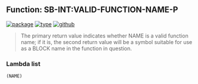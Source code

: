 ## Function: SB-INT:VALID-FUNCTION-NAME-P
[![package](https://img.shields.io/badge/Package-SB--INT-5f9ea0.svg?style=social&colorA=999999)](../) [![type](https://img.shields.io/badge/Type-Function-5f9ea0.svg?style=social&colorA=999999)](../#function) [![github](https://img.shields.io/badge/GitHub-View_the_source-5f9ea0.svg?style=social&colorA=999999&logo=github)](https://github.com/sbcl/sbcl/blob/master/src/code/function-names.lisp/) 

> The primary return value indicates whether NAME is a valid function
> name; if it is, the second return value will be a symbol suitable for
> use as a BLOCK name in the function in question.

### Lambda list
```
(NAME)
```
